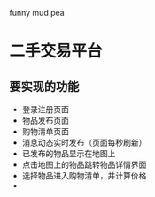 funny mud pea

# 二手交易平台

## 要实现的功能
- 登录注册页面
- 物品发布页面
- 购物清单页面
- 消息动态实时发布（页面每秒刷新）
- 已发布的物品显示在地图上
- 点击地图上的物品跳转物品详情界面
- 选择物品进入购物清单，并计算价格
- 